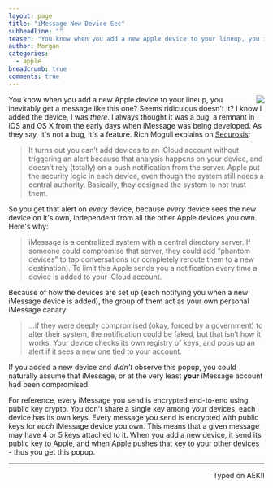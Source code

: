 ```yaml
---
layout: page
title: "iMessage New Device Sec"
subheadline: ""
teaser: "You know when you add a new Apple device to your lineup, you inevitably get a message about a new device added to iMessage? Seems ridiculous doesn't it? I know I added the device, I was there. I always thought it was a bug, a remnant in iOS and OS X from the early days when iMessage was being developed. As they say, it's not a bug, it's a feature."
author: Morgan
categories:
  - apple
breadcrumb: true
comments: true
---
```


<img align="right" src="http://i.imgur.com/tEhmHFR.jpg">

You know when you add a new Apple device to your lineup, you inevitably get a message like this one? Seems ridiculous doesn't it? I know I added the device, I was _there_. I always thought it was a bug, a remnant in iOS and OS X from the early days when iMessage was being developed. As they say, it's not a bug, it's a feature. Rich Mogull explains on [Securosis](https://securosis.com/mobile/how-imessage-distributes-security-to-block-phantom-devices/full):

> It turns out you can’t add devices to an iCloud account without triggering an alert because that analysis happens on your device, and doesn’t rely (totally) on a push notification from the server. Apple put the security logic in each device, even though the system still needs a central authority. Basically, they designed the system to not trust them.     

So you get that alert on _every_ device, because _every_ device sees the new device on it's own, independent from all the other Apple devices you own. Here's why:

> iMessage is a centralized system with a central directory server. If someone could compromise that server, they could add “phantom devices” to tap conversations (or completely reroute them to a new destination). To limit this Apple sends you a notification every time a device is added to your iCloud account.    

Because of how the devices are set up (each notifying you when a new iMessage device is added), the group of them act as your own personal iMessage canary.

> ...if they were deeply compromised (okay, forced by a government) to alter their system, the notification could be faked, but that isn’t how it works. Your device checks its own registry of keys, and pops up an alert if it sees a new one tied to your account.

If you added a new device and _didn't_ observe this popup, you could naturally assume that iMessage, or at the very least **your** iMessage account had been compromised.

For reference, every iMessage you send is encrypted end-to-end using public key crypto. You don't share a single key among your devices, each device has its own keys. Every message you send is encrypted with public keys for _each_ iMessage device you own. This means that a given message may have 4 or 5 keys attached to it. When you add a new device, it send its public key to Apple, and when Apple pushes that key to your other devices - thus you get this popup.

---
<p align="right">Typed on AEKII</p>

